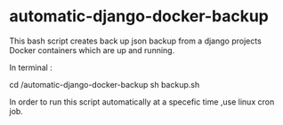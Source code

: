 # automatic-django-docker-backup
This bash script creates back up json backup from a django projects  Docker containers which are up and running.

In terminal :

cd /automatic-django-docker-backup
sh backup.sh

In order to run this script automatically at a specefic time ,use linux cron job.

